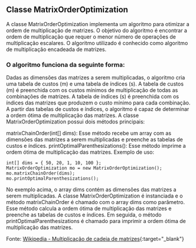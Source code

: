 ## Classe MatrixOrderOptimization

A classe MatrixOrderOptimization implementa um algoritmo para otimizar a ordem de multiplicação de matrizes. O objetivo do algoritmo é encontrar a ordem de multiplicação que requer o menor número de operações de multiplicação escalares. O algoritmo utilizado é conhecido como algoritmo de multiplicação encadeada de matrizes.

### O algoritmo funciona da seguinte forma:

Dadas as dimensões das matrizes a serem multiplicadas, o algoritmo cria uma tabela de custos (m) e uma tabela de índices (s).
A tabela de custos (m) é preenchida com os custos mínimos de multiplicação de todas as combinações de matrizes.
A tabela de índices (s) é preenchida com os índices das matrizes que produzem o custo mínimo para cada combinação.
A partir das tabelas de custos e índices, o algoritmo é capaz de determinar a ordem ótima de multiplicação das matrizes.
A classe MatrixOrderOptimization possui dois métodos principais:

matrixChainOrder(int[] dims): Esse método recebe um array com as dimensões das matrizes a serem multiplicadas e preenche as tabelas de custos e índices.
printOptimalParenthesizations(): Esse método imprime a ordem ótima de multiplicação das matrizes.
Exemplo de uso:

```
int[] dims = { 50, 20, 1, 10, 100 };
MatrixOrderOptimization mo = new MatrixOrderOptimization();
mo.matrixChainOrder(dims);
mo.printOptimalParenthesizations();
```

No exemplo acima, o array dims contém as dimensões das matrizes a serem multiplicadas. A classe MatrixOrderOptimization é instanciada e o método matrixChainOrder é chamado com o array dims como parâmetro. Esse método calcula a ordem ótima de multiplicação das matrizes e preenche as tabelas de custos e índices. Em seguida, o método printOptimalParenthesizations é chamado para imprimir a ordem ótima de multiplicação das matrizes.

Fonte: [Wikipedia - Multiplicação de cadeia de matrizes](https://pt.wikipedia.org/wiki/Multiplica%C3%A7%C3%A3o_de_cadeia_de_matrizes){:target="_blank"}
